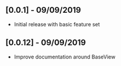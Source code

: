 ## [0.0.1] - 09/09/2019
* Initial release with basic feature set

## [0.0.12] - 09/09/2019
* Improve documentation around BaseView
